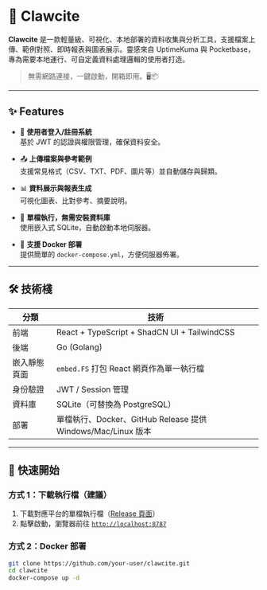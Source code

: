 # 🐾 Clawcite

**Clawcite** 是一款輕量級、可視化、本地部署的資料收集與分析工具，支援檔案上傳、範例對照、即時報表與圖表展示。靈感來自 UptimeKuma 與 Pocketbase，專為需要本地運行、可自定義資料處理邏輯的使用者打造。

> 無需網路連接，一鍵啟動，開箱即用。🖥️📦

---

## ✨ Features

- 🧾 **使用者登入/註冊系統**  
  基於 JWT 的認證與權限管理，確保資料安全。

- 📤 **上傳檔案與參考範例**  
  支援常見格式（CSV、TXT、PDF、圖片等）並自動儲存與歸類。

- 📊 **資料展示與報表生成**  
  可視化圖表、比對參考、摘要說明。

- 💾 **單檔執行，無需安裝資料庫**  
  使用嵌入式 SQLite，自動啟動本地伺服器。

- 🐳 **支援 Docker 部署**  
  提供簡單的 `docker-compose.yml`，方便伺服器佈署。

---

## 🛠️ 技術棧

| 分類      | 技術                                                         |
|-----------|--------------------------------------------------------------|
| 前端      | React + TypeScript + ShadCN UI + TailwindCSS                 |
| 後端      | Go (Golang)                                                  |
| 嵌入靜態頁面 | `embed.FS` 打包 React 網頁作為單一執行檔                   |
| 身份驗證  | JWT / Session 管理                                           |
| 資料庫    | SQLite（可替換為 PostgreSQL）                                |
| 部署      | 單檔執行、Docker、GitHub Release 提供 Windows/Mac/Linux 版本 |

---

## 🚀 快速開始

### 方式 1：下載執行檔（建議）

1. 下載對應平台的單檔執行檔（[Release 頁面](https://github.com/your-user/clawcite/releases)）
2. 點擊啟動，瀏覽器前往 [`http://localhost:8787`](http://localhost:8787)

### 方式 2：Docker 部署

```bash
git clone https://github.com/your-user/clawcite.git
cd clawcite
docker-compose up -d
